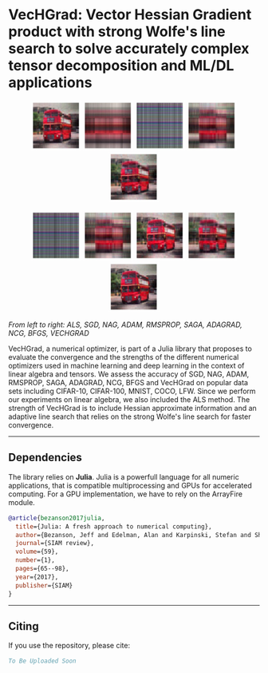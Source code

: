 # VecHGrad: Vector Hessian Gradient product with strong Wolfe's line search to solve accurately complex tensor decomposition and ML/DL applications

<p align="middle">
  <img src="https://github.com/dagrate/vechgrad/blob/master/images/bus_als.png" width="100" />
  <img src="https://github.com/dagrate/vechgrad/blob/master/images/bus_sgd.png" width="100"/>
  <img src="https://github.com/dagrate/vechgrad/blob/master/images/bus_nag.png" width="100"/>
  <img src="https://github.com/dagrate/vechgrad/blob/master/images/bus_adam.png" width="100"/>
  <img src="https://github.com/dagrate/vechgrad/blob/master/images/bus_rmsprop.png" width="100"/>
</p>

<p align="middle">
  <img src="https://github.com/dagrate/vechgrad/blob/master/images/bus_saga.png" width="100" />
  <img src="https://github.com/dagrate/vechgrad/blob/master/images/bus_adagrad.png" width="100"/>
  <img src="https://github.com/dagrate/vechgrad/blob/master/images/bus_ncg.png" width="100"/>
  <img src="https://github.com/dagrate/vechgrad/blob/master/images/bus_bfgs.png" width="100"/>
  <img src="https://github.com/dagrate/vechgrad/blob/master/images/bus_vechgrad.png" width="100"/>
</p>

*From left to right: ALS, SGD, NAG, ADAM, RMSPROP, SAGA, ADAGRAD, NCG, BFGS, VECHGRAD*

VecHGrad, a numerical optimizer, is part of a Julia library that proposes to evaluate the convergence and the strengths of the different numerical optimizers used in machine learning and deep learning in the context of linear algebra and tensors. We assess the accuracy of SGD, NAG, ADAM, RMSPROP, SAGA, ADAGRAD, NCG, BFGS and VecHGrad on popular data sets including CIFAR-10, CIFAR-100, MNIST, COCO, LFW. Since we perform our experiments on linear algebra, we also included the ALS method. The strength of VecHGrad is to include Hessian approximate information and an adaptive line search that relies on the strong Wolfe's line search for faster convergence.


----------------------------

## Dependencies

The library relies on **Julia**. Julia is a powerfull language for all numeric applications, that is compatible multiprocessing and GPUs for accelerated computing. For a GPU implementation, we have to rely on the ArrayFire module. 

```bibtex
@article{bezanson2017julia,
  title={Julia: A fresh approach to numerical computing},
  author={Bezanson, Jeff and Edelman, Alan and Karpinski, Stefan and Shah, Viral B},
  journal={SIAM review},
  volume={59},
  number={1},
  pages={65--98},
  year={2017},
  publisher={SIAM}
}
```

----------------------------

## Citing

If you use the repository, please cite:

```bibtex
To Be Uploaded Soon
```
